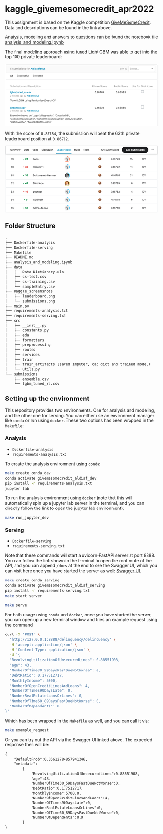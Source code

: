 # kaggle_givemesomecredit_apr2022

This assignment is based on the Kaggle competition [GiveMeSomeCredit](https://www.kaggle.com/competitions/GiveMeSomeCredit).
Data and descriptions can be found in the link above.

Analysis, modeling and answers to questions can be found the notebook file [analysis_and_modeling.ipynb](./analysis_and_modeling.ipynb)

The final modeling approach using tuned Light GBM was able to get into the top 100 private leaderboard:

![submissions](kaggle_screenshots/submissions.png)

WIth the score of `0.86784`, the submission will beat the 63th private leaderboard position at `0.86782`.

![leaderboard](kaggle_screenshots/leaderboard.png)

## Folder Structure

```
.
├── Dockerfile-analysis
├── Dockerfile-serving
├── Makefile
├── README.md
├── analysis_and_modeling.ipynb
├── data
│   ├── Data Dictionary.xls
│   ├── cs-test.csv
│   ├── cs-training.csv
│   └── sampleEntry.csv
├── kaggle_screenshots
│   ├── leaderboard.png
│   └── submissions.png
├── main.py
├── requirements-analysis.txt
├── requirements-serving.txt
├── src
│   ├── __init__.py
│   ├── constants.py
│   ├── eda
│   ├── formatters
│   ├── preprocessing
│   ├── routes
│   ├── services
│   ├── train
│   ├── train_artifacts (saved imputer, cap dict and trained model)
│   └── utils.py
└── submissions
    ├── ensemble.csv
    └── lgbm_tuned_rs.csv
```

## Setting up the environment

This repository provides two environments. One for analysis and modeling, and the other one for serving.
You can either use an environment manager like `conda` or run using `docker`. These two options has been wrapped in the `Makefile`:

### Analysis

- `Dockerfile-analysis`
- `requirements-analysis.txt`

To create the analysis environment using `conda`:

```bash
make create_conda_dev
conda activate givemesomecredit_aldisf_dev
pip install -r requirements-analysis.txt
jupyter lab
```

To run the analysis environment using `docker` (note that this will automatically spin up a jupyter lab server in the terminal,
and you can directly follow the link to open the jupyter lab environment):

```bash
make run_jupyter_dev
```

### Serving

- `Dockerfile-serving`
- `requirements-serving.txt`

Note that these commands will start a uvicorn-FastAPI server at port 8888. You can follow the link shown in the terminal to
open the root route of the API, and you can append `/docs` at the end to see the Swagger UI, which you can visit here
once you have started the server as well: [Swagger UI](http://127.0.0.1:8888/docs).

```bash
make create_conda_serving
conda activate givemesomecredit_aldisf_serving
pip install -r requirements-serving.txt
make start_server
```

```bash
make serve
```

For both usage using `conda` and `docker`, once you have started the server, you can
open up a new terminal window and tries an example request using the command:

```bash
curl -X 'POST' \
  'http://127.0.0.1:8888/delinquency/delinquency' \
  -H 'accept: application/json' \
  -H 'Content-Type: application/json' \
  -d '{
  "RevolvingUtilizationOfUnsecuredLines": 0.88551908,
  "age": 43,
  "NumberOfTime30_59DaysPastDueNotWorse": 0,
  "DebtRatio": 0.177512717,
  "MonthlyIncome": 5700,
  "NumberOfOpenCreditLinesAndLoans": 4,
  "NumberOfTimes90DaysLate": 0,
  "NumberRealEstateLoansOrLines": 0,
  "NumberOfTime60_89DaysPastDueNotWorse": 0,
  "NumberOfDependents": 0
}'
```

Which has been wrapped in the `Makefile` as well, and you can call it via:

```bash
make example_request
```

Or you can try out the API via the Swagger UI linked above. The expected response then will be:
```
{
    "DefaultProb":0.05612784857941346,
    "metadata":
        {
            "RevolvingUtilizationOfUnsecuredLines":0.88551908,
            "age":43,
            "NumberOfTime30_59DaysPastDueNotWorse":0,
            "DebtRatio":0.177512717,
            "MonthlyIncome":5700.0,
            "NumberOfOpenCreditLinesAndLoans":4,
            "NumberOfTimes90DaysLate":0,
            "NumberRealEstateLoansOrLines":0,
            "NumberOfTime60_89DaysPastDueNotWorse":0,
            "NumberOfDependents":0.0
        }
}
```
